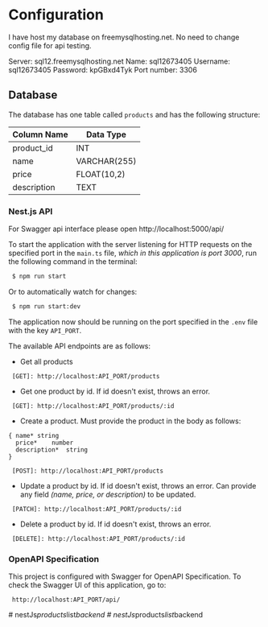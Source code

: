 # Configuration
I have host my database on freemysqlhosting.net.
No need to change config file for api testing.

Server: sql12.freemysqlhosting.net
Name: sql12673405
Username: sql12673405
Password: kpGBxd4Tyk
Port number: 3306


## Database
The database has one table called `products` and has the following structure:

| Column Name | Data Type    |
| ----------- | ------------ |
| product_id  | INT          |
| name        | VARCHAR(255) |
| price       | FLOAT(10,2)  |
| description | TEXT         |


### Nest.js API

For Swagger api interface please open http://localhost:5000/api/

To start the application with the server listening for HTTP requests on the specified port in the `main.ts` file, _which in this application is port 3000_, run the following command in the terminal:

```bash
 $ npm run start
```

Or to automatically watch for changes:

```bash
 $ npm run start:dev
```

The application now should be running on the port specified in the `.env` file with the key `API_PORT`.

The available API endpoints are as follows:

- Get all products

```
 [GET]: http://localhost:API_PORT/products
```

- Get one product by id. If id doesn't exist, throws an error.

```
 [GET]: http://localhost:API_PORT/products/:id
```

- Create a product. Must provide the product in the body as follows:

```
{ name*	string
  price*	number
  description*	string
}
```

```
 [POST]: http://localhost:API_PORT/products
```

- Update a product by id. If id doesn't exist, throws an error. Can provide any field _(name, price, or description)_ to be updated.

```
 [PATCH]: http://localhost:API_PORT/products/:id
```

- Delete a product by id. If id doesn't exist, throws an error.

```
 [DELETE]: http://localhost:API_PORT/products/:id
```


###  OpenAPI Specification

This project is configured with Swagger for OpenAPI Specification. To check the Swagger UI of this application, go to:

```
 http://localhost:API_PORT/api/
```

#   n e s t J s _ p r o d u c t s _ l i s t _ b a c k e n d 
 
 #   n e s t J s _ p r o d u c t s _ l i s t _ b a c k e n d 
 
 
